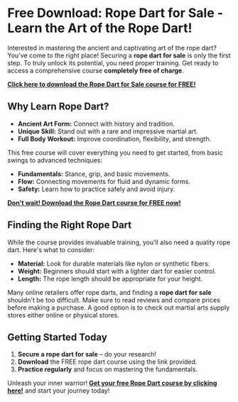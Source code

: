 # Free Download: Rope Dart for Sale - Learn the Art of the Rope Dart!

Interested in mastering the ancient and captivating art of the rope dart? You've come to the right place! Securing a **rope dart for sale** is only the first step. To truly unlock its potential, you need proper training. Get ready to access a comprehensive course **completely free of charge**.

[**Click here to download the Rope Dart for Sale course for FREE!**](https://udemywork.com/rope-dart-for-sale)

## Why Learn Rope Dart?

*   **Ancient Art Form:** Connect with history and tradition.
*   **Unique Skill:** Stand out with a rare and impressive martial art.
*   **Full Body Workout:** Improve coordination, flexibility, and strength.

This free course will cover everything you need to get started, from basic swings to advanced techniques:

*   **Fundamentals:** Stance, grip, and basic movements.
*   **Flow:** Connecting movements for fluid and dynamic forms.
*   **Safety:** Learn how to practice safely and avoid injury.

[**Don't wait! Download the Rope Dart course for FREE now!**](https://udemywork.com/rope-dart-for-sale)

## Finding the Right Rope Dart

While the course provides invaluable training, you’ll also need a quality rope dart. Here's what to consider:

*   **Material:** Look for durable materials like nylon or synthetic fibers.
*   **Weight:** Beginners should start with a lighter dart for easier control.
*   **Length:** The rope length should be appropriate for your height.

Many online retailers offer rope darts, and finding a **rope dart for sale** shouldn't be too difficult. Make sure to read reviews and compare prices before making a purchase. A good option is to check out martial arts supply stores either online or physical stores.

## Getting Started Today

1.  **Secure a rope dart for sale** – do your research!
2.  **Download** the FREE rope dart course using the link provided.
3.  **Practice regularly** and focus on mastering the fundamentals.

Unleash your inner warrior! **[Get your free Rope Dart course by clicking here!](https://udemywork.com/rope-dart-for-sale)** and start your journey today!
